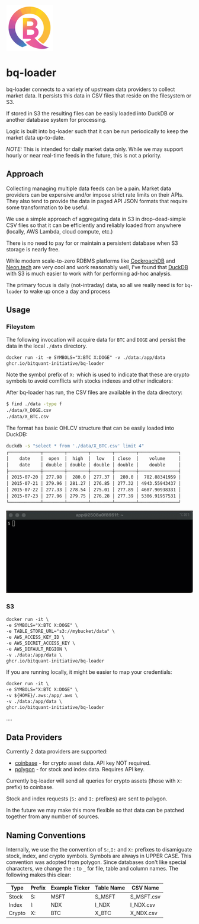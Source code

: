 ![logo](.img/bq-icon-5.png)

# bq-loader 

bq-loader connects to a variety of upstream data providers to collect market data. It persists this data in CSV files
that reside on the filesystem or S3.

If stored in S3 the resulting files can be easily loaded into DuckDB or another database system for processing.

Logic is built into bq-loader such that it can be run periodically to keep the market data up-to-date.

*NOTE:* This is intended for daily market data only. While we may support hourly or near real-time feeds in the future, this 
is not a priority.

## Approach

Collecting managing multiple data feeds can be a pain. Market data providers can be expensive and/or impose strict rate limits on their APIs.  They also tend to
provide the data in paged API JSON formats that require some transformation to be useful.

We use a simple approach of aggregating data in S3 in drop-dead-simple CSV files so that it can be efficiently and reliably loaded from anywhere (locally, AWS Lambda, cloud compute, etc.)

There is no need to pay for or maintain a persistent database when S3 storage is nearly free.

While modern scale-to-zero RDBMS platforms like [CockroachDB](https://www.cockroachlabs.com/) and [Neon.tech](https://neon.tech/) are very cool and work
reasonably well, I've found that [DuckDB](https://duckdb.org/) with S3 is much easier to work with for performing ad-hoc analysis. 

The primary focus is daily (not-intraday) data, so all we really need is for `bq-loader` to wake up once a day and process

## Usage

### Fileystem

The following invocation will acquire data for `BTC` and `DOGE` and persist the data in the local `./data` directory.  

```shell
docker run -it -e SYMBOLS="X:BTC X:DOGE" -v ./data:/app/data  ghcr.io/bitquant-initiative/bq-loader
```
Note the symbol
prefix of `X:` which is used to indicate that these are crypto symbols to avoid comflicts with stocks indexes and other indicators:

After bq-loader has run, the CSV files are available in the data directory:

```bash
$ find ./data -type f
./data/X_DOGE.csv
./data/X_BTC.csv
```

The format has basic OHLCV structure that can be easily loaded into DuckDB:

```bash
duckdb -s "select * from './data/X_BTC.csv' limit 4"
┌────────────┬────────┬────────┬────────┬────────┬───────────────┐
│    date    │  open  │  high  │  low   │ close  │    volume     │
│    date    │ double │ double │ double │ double │    double     │
├────────────┼────────┼────────┼────────┼────────┼───────────────┤
│ 2015-07-20 │ 277.98 │  280.0 │ 277.37 │  280.0 │  782.88341959 │
│ 2015-07-21 │ 279.96 │ 281.27 │ 276.85 │ 277.32 │ 4943.55943437 │
│ 2015-07-22 │ 277.33 │ 278.54 │ 275.01 │ 277.89 │ 4687.90938331 │
│ 2015-07-23 │ 277.96 │ 279.75 │ 276.28 │ 277.39 │ 5306.91957531 │
└────────────┴────────┴────────┴────────┴────────┴───────────────┘
```
![duckdb-csv](.img/duckdb-csv-query.gif)
### S3

```
docker run -it \
-e SYMBOLS="X:BTC X:DOGE" \
-e TABLE_STORE_URL="s3://mybucket/data" \
-e AWS_ACCESS_KEY_ID \
-e AWS_SECRET_ACCESS_KEY \
-e AWS_DEFAULT_REGION \
-v ./data:/app/data \
ghcr.io/bitquant-initiative/bq-loader
```

If you are running locally, it might be easier to map your credentials:

```
docker run -it \
-e SYMBOLS="X:BTC X:DOGE" \
-v ${HOME}/.aws:/app/.aws \
-v ./data:/app/data \
ghcr.io/bitquant-initiative/bq-loader
```


....

## Data Providers

Currently 2 data providers are supported: 

* [coinbase](https://docs.cdp.coinbase.com/) - for crypto asset data. API key NOT required.
* [polygon](https://polygon.io) - for stock and index data.  Requires API key.

Currently bq-loader will send all queries for crypto assets (those with `X:` prefix) to coinbase.

Stock and index requests (`S:` and `I:` prefixes) are sent to polygon.

In the future we may make this more flexible so that data can be patched together from any number of sources.

## Naming Conventions

Internally, we use the the convention of `S:`,`I:` and `X:` prefixes to disamiguate stock, index, and crypto symbols.
Symbols are always in UPPER CASE.
This convention was adopted from polygon. Since databases don't like special characters, we change the `:` to `_` for
file, table and column names. The following makes this clear:

| Type | Prefix | Example Ticker | Table Name | CSV Name |
|-----|-----|------|-----|------|
| Stock | S: | MSFT | S_MSFT | S_MSFT.csv |
| Index | I: | NDX | I_NDX | I_NDX.csv |
| Crypto | X: | BTC | X_BTC | X_NDX.csv |

